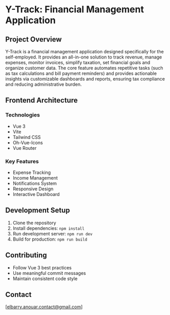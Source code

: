 # Y-Track: Financial Management Application

## Project Overview
Y-Track is a financial management application designed specifically for the self-employed. It provides an all-in-one solution to track revenue, manage expenses, monitor invoices, simplify taxation, set financial goals and organize customer data. The core feature automates repetitive tasks (such as tax calculations and bill payment reminders) and provides actionable insights via customizable dashboards and reports, ensuring tax compliance and reducing administrative burden. 

## Frontend Architecture
### Technologies
- Vue 3
- Vite
- Tailwind CSS
- Oh-Vue-Icons
- Vue Router

### Key Features
- Expense Tracking
- Income Management
- Notifications System
- Responsive Design
- Interactive Dashboard

## Development Setup
1. Clone the repository
2. Install dependencies: `npm install`
3. Run development server: `npm run dev`
4. Build for production: `npm run build`

## Contributing
- Follow Vue 3 best practices
- Use meaningful commit messages
- Maintain consistent code style

## Contact
[elbarry.anouar.contact@gmail.com]
